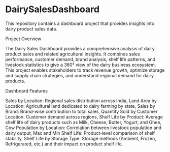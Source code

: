 # DairySalesDashboard
This repository contains a dashboard project that provides insights into dairy product sales data.

Project Overview

The Dairy Sales Dashboard provides a comprehensive analysis of dairy product sales and related agricultural insights. It combines sales performance, customer demand, brand analysis, shelf life patterns, and livestock statistics to give a 360° view of the dairy business ecosystem.
This project enables stakeholders to track revenue growth, optimize storage and supply chain strategies, and understand regional demand for dairy products.

Dashboard Features

Sales by Location: Regional sales distribution across India,
Land Area by Location: Agricultural land dedicated to dairy farming by state,
Sales by Brand: Brand-wise contribution to total sales,
Quantity Sold by Customer Location: Customer demand across regions,
Shelf Life by Product: Average shelf life of dairy products such as Milk, Cheese, Butter, Yogurt, and Ghee,
Cow Population by Location: Correlation between livestock population and dairy output,
Max and Min Shelf Life: Product-level comparison of shelf stability,
Shelf Life by Storage Type: Storage methods (Ambient, Frozen, Refrigerated, etc.) and their impact on product shelf life.
